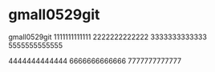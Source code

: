 # gmall0529git
gmall0529git
1111111111111
2222222222222
3333333333333
5555555555555

4444444444444
6666666666666
7777777777777